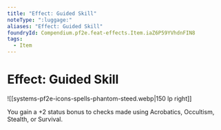 ```yaml
---
title: "Effect: Guided Skill"
noteType: ":luggage:"
aliases: "Effect: Guided Skill"
foundryId: Compendium.pf2e.feat-effects.Item.iaZ6P59YVhdnFIN8
tags:
  - Item
---
```


# Effect: Guided Skill
![[systems-pf2e-icons-spells-phantom-steed.webp|150 lp right]]

You gain a +2 status bonus to checks made using Acrobatics, Occultism, Stealth, or Survival.
